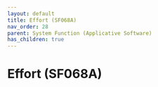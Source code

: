 ```yaml
---
layout: default
title: Effort (SF068A)
nav_order: 28
parent: System Function (Applicative Software)
has_children: true
---
```

# Effort (SF068A)
